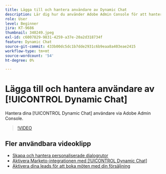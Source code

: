 ```yaml
---
title: Lägga till och hantera användare av Dynamic Chat
description: Lär dig hur du använder Adobe Admin Console för att hantera användaråtkomst i Dynamic Chat.
role: User
level: Beginner
jira: KT-9686
thumbnail: 340249.jpeg
exl-id: c6007829-9831-4259-a37e-20a2d318734f
feature: Dynamic Chat
source-git-commit: 433b00dc5dc1b7dde2931c6b9eaa8a403eae2415
workflow-type: tm+mt
source-wordcount: '54'
ht-degree: 0%

---
```


# Lägga till och hantera användare av [!UICONTROL Dynamic Chat]

Hantera dina [!UICONTROL Dynamic Chat]  användare via Adobe Admin Console.

>[!VIDEO](https://video.tv.adobe.com/v/340249/?quality=12&learn=on)

## Fler användbara videoklipp

* [Skapa och hantera personaliserade dialogrutor](dialogue-management.md)
* [Aktivera Marketo-integrationen med [!UICONTROL Dynamic Chat]](marketo-integration.md)
* [Aktivera dina leads för att boka möten med din försäljning](meeting-booking.md)

